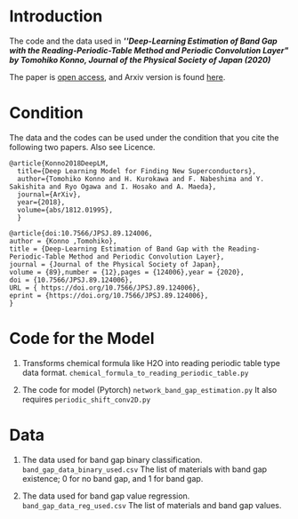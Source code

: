 # Introduction

The code and the data used in ***''Deep-Learning Estimation of Band Gap with the Reading-Periodic-Table Method and Periodic Convolution Layer" by Tomohiko Konno, Journal of the Physical Society of Japan (2020)***

The paper is [open access](), and Arxiv version is found [here](https://arxiv.org/abs/1912.05916).

# Condition
The data and the codes can be used under the condition that you cite the following two papers. Also see Licence.

```
@article{Konno2018DeepLM,
  title={Deep Learning Model for Finding New Superconductors},
  author={Tomohiko Konno and H. Kurokawa and F. Nabeshima and Y. Sakishita and Ryo Ogawa and I. Hosako and A. Maeda},
  journal={ArXiv},
  year={2018},
  volume={abs/1812.01995},
  }
```

``` 
@article{doi:10.7566/JPSJ.89.124006,
author = {Konno ,Tomohiko},
title = {Deep-Learning Estimation of Band Gap with the Reading-Periodic-Table Method and Periodic Convolution Layer},
journal = {Journal of the Physical Society of Japan},
volume = {89},number = {12},pages = {124006},year = {2020},
doi = {10.7566/JPSJ.89.124006},
URL = { https://doi.org/10.7566/JPSJ.89.124006},
eprint = {https://doi.org/10.7566/JPSJ.89.124006},
}
```



# Code for the Model

1. Transforms chemical formula like H2O into reading periodic table type data format.
   ```chemical_formula_to_reading_periodic_table.py```


2. The code for model (Pytorch)
    ```network_band_gap_estimation.py```
It also requires `periodic_shift_conv2D.py`

# Data


1. The data used for band gap binary classification.
    ```band_gap_data_binary_used.csv```
    The list of materials with band gap existence; 0 for no band gap, and 1 for band gap.
   
1. The data used for band gap value regression.
    ```band_gap_data_reg_used.csv```
    The list of materials and band gap values.




